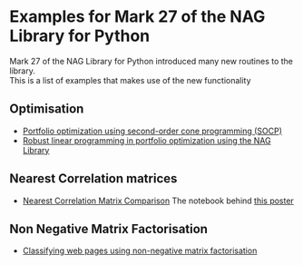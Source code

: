 # Examples for Mark 27 of the NAG Library for Python 

Mark 27 of the NAG Library for Python introduced many new routines to the library.  
This is a list of examples that makes use of the new functionality

## Optimisation

* [Portfolio optimization using second-order cone programming (SOCP)](https://github.com/numericalalgorithmsgroup/NAGPythonExamples/blob/master/local_optimisation/SOCP/portfolio_optimisation_using_socp.ipynb)
* [Robust linear programming in portfolio optimization using the NAG Library](https://github.com/numericalalgorithmsgroup/NAGPythonExamples/blob/master/local_optimisation/SOCP/robust_lp.ipynb)

## Nearest Correlation matrices

* [Nearest Correlation Matrix Comparison](https://github.com/numericalalgorithmsgroup/NAGPythonExamples/blob/master/neareast_correlation_matrices/ncm_poster.ipynb)  The notebook behind [this poster](https://www.nag.com/market/posters/nearest-correlation-algos-nag-library.pdf)

## Non Negative Matrix Factorisation

* [Classifying web pages using non-negative matrix factorisation](https://github.com/numericalalgorithmsgroup/NAGPythonExamples/tree/master/dimension_reduction)
